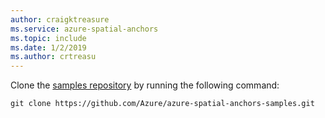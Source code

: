 ```yaml
---
author: craigktreasure
ms.service: azure-spatial-anchors
ms.topic: include
ms.date: 1/2/2019
ms.author: crtreasu
---
```

Clone the [samples repository](https://github.com/Azure/azure-spatial-anchors-samples) by running the following command:

```console
git clone https://github.com/Azure/azure-spatial-anchors-samples.git
```